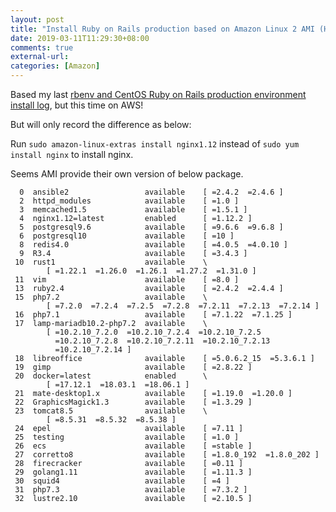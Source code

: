 ```yaml
---
layout: post
title: "Install Ruby on Rails production based on Amazon Linux 2 AMI (HVM)"
date: 2019-03-11T11:29:30+08:00
comments: true
external-url:
categories: [Amazon]
---
```


Based my last [rbenv and CentOS Ruby on Rails production environment install log](/2018/08/19/rbenv-and-centos-ruby-on-rails-production-environment-install-log/), but this time on AWS!

But will only record the difference as below:

Run `sudo amazon-linux-extras install nginx1.12` instead of `sudo yum install nginx` to install nginx.

Seems AMI provide their own version of below package.

```
  0  ansible2                 available    [ =2.4.2  =2.4.6 ]
  2  httpd_modules            available    [ =1.0 ]
  3  memcached1.5             available    [ =1.5.1 ]
  4  nginx1.12=latest         enabled      [ =1.12.2 ]
  5  postgresql9.6            available    [ =9.6.6  =9.6.8 ]
  6  postgresql10             available    [ =10 ]
  8  redis4.0                 available    [ =4.0.5  =4.0.10 ]
  9  R3.4                     available    [ =3.4.3 ]
 10  rust1                    available    \
        [ =1.22.1  =1.26.0  =1.26.1  =1.27.2  =1.31.0 ]
 11  vim                      available    [ =8.0 ]
 13  ruby2.4                  available    [ =2.4.2  =2.4.4 ]
 15  php7.2                   available    \
        [ =7.2.0  =7.2.4  =7.2.5  =7.2.8  =7.2.11  =7.2.13  =7.2.14 ]
 16  php7.1                   available    [ =7.1.22  =7.1.25 ]
 17  lamp-mariadb10.2-php7.2  available    \
        [ =10.2.10_7.2.0  =10.2.10_7.2.4  =10.2.10_7.2.5
          =10.2.10_7.2.8  =10.2.10_7.2.11  =10.2.10_7.2.13
          =10.2.10_7.2.14 ]
 18  libreoffice              available    [ =5.0.6.2_15  =5.3.6.1 ]
 19  gimp                     available    [ =2.8.22 ]
 20  docker=latest            enabled      \
        [ =17.12.1  =18.03.1  =18.06.1 ]
 21  mate-desktop1.x          available    [ =1.19.0  =1.20.0 ]
 22  GraphicsMagick1.3        available    [ =1.3.29 ]
 23  tomcat8.5                available    \
        [ =8.5.31  =8.5.32  =8.5.38 ]
 24  epel                     available    [ =7.11 ]
 25  testing                  available    [ =1.0 ]
 26  ecs                      available    [ =stable ]
 27  corretto8                available    [ =1.8.0_192  =1.8.0_202 ]
 28  firecracker              available    [ =0.11 ]
 29  golang1.11               available    [ =1.11.3 ]
 30  squid4                   available    [ =4 ]
 31  php7.3                   available    [ =7.3.2 ]
 32  lustre2.10               available    [ =2.10.5 ]
```
